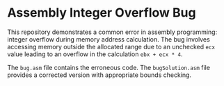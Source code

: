 # Assembly Integer Overflow Bug

This repository demonstrates a common error in assembly programming: integer overflow during memory address calculation. The bug involves accessing memory outside the allocated range due to an unchecked `ecx` value leading to an overflow in the calculation `ebx + ecx * 4`.

The `bug.asm` file contains the erroneous code. The `bugSolution.asm` file provides a corrected version with appropriate bounds checking.